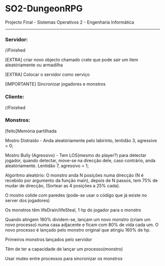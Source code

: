 ﻿# SO2-DungeonRPG
Projecto Final - Sistemas Operativos 2 - Engenharia Informática
________________________

### Servidor:

//Finished

[EXTRA] criar novo objecto chamado crate que pode sair um item aleatóriamente ou armadilha

[EXTRA] Colocar o servidor como serviço

[IMPORTANTE] Sincronizar jogadores e monstros

### Cliente:

//Finished

### Monstros:

[feito]Memória partilhada

Mostro Distraído - Anda aleatóriamente pelo labirinto, lentidão 3, agressive = 0;

Mostro Bully (Agressivo) - Tem LOS(mesmo do player?) para detectar jogador, quando detectar, move-se na direcção dele, caso contrário, anda aleatóriamente. Lentidão 7, agressivo = 1;

Algoritmo aleatório: O monstro anda N posições numa direcção (N é recebido por argumento da função main), depois de N passos, tem 75% de mudar de direcção, (Sortear as 4 posições a 25% cada).

O mostro colide com paredes (pode-se usar o código que já existe no server dos jogadores)

Os monstros têm lifeDrain/lifeSteal, 1 hp do jogador para o monstro

Quando atingem 160% dividem-se, lançam um novo monstro (criam um novo processo) numa casa adjacente e ficam com 80% de vida cada um. O novo processo é lançado pelo monstro original que atingiu 160% de hp.

Primeiros monstros lançados pelo servidor

Têm de ter a capacidade de lançar um processo(monstro)

Usar mutex entre processos para sincronizar os monstros



